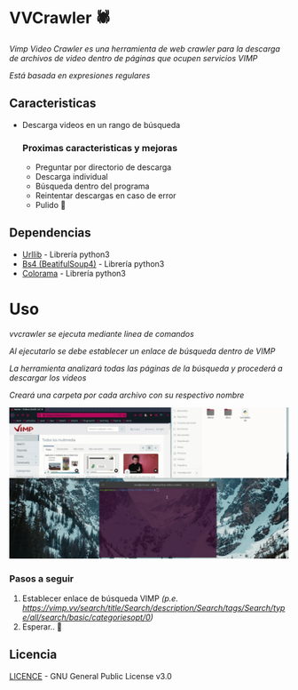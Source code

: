 # VVCrawler 🕷

_Vimp Video Crawler es una herramienta de web crawler para la descarga de archivos de video dentro de páginas que ocupen servicios VIMP_

_Está basada en expresiones regulares_

## Caracteristicas

* Descarga videos en un rango de búsqueda

    ### Proximas caracteristicas y mejoras

    * Preguntar por directorio de descarga
    * Descarga individual
    * Búsqueda dentro del programa
    * Reintentar descargas en caso de error
    * Pulido 💎
    
## Dependencias

* [Urllib](https://docs.python.org/3/library/urllib.html) - Librería python3
* [Bs4 (BeatifulSoup4)](https://www.crummy.com/software/BeautifulSoup/bs4/doc/) - Librería python3
* [Colorama](https://github.com/tartley/colorama) - Librería python3

# Uso
_vvcrawler se ejecuta mediante linea de comandos_

_Al ejecutarlo se debe establecer un enlace de búsqueda dentro de VIMP_

_La herramienta analizará todas las páginas de la búsqueda y procederá a descargar los videos_

_Creará una carpeta por cada archivo con su respectivo nombre_

![demo](demo/demo.gif)


### Pasos a seguir
   1. Establecer enlace de búsqueda VIMP _(p.e. https://vimp.vv/search/title/Search/description/Search/tags/Search/type/all/search/basic/categoriesopt/0)_
   1. Esperar.. 🧉

## Licencia
[LICENCE](docs/LICENCE) - GNU General Public License v3.0 
